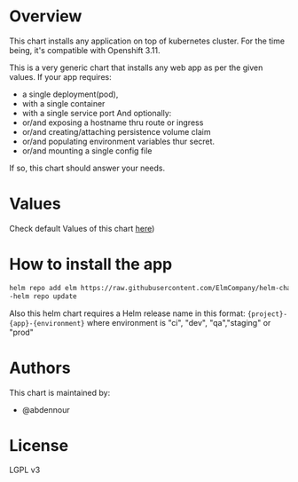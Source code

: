 # Overview
This chart installs any application on top of kubernetes cluster.
For the time being, it's compatible with Openshift 3.11.

This is a very generic chart that installs any web app as per the given values. If your app requires:
-  a single deployment(pod), 
- with a single container
- with a single service port
And optionally:
- or/and exposing a hostname thru route or ingress
- or/and creating/attaching persistence volume claim
- or/and populating environment variables thur secret.
- or/and mounting a single config file

If so, this chart should answer your needs.

# Values

Check default Values of this chart [here](https://github.com/ElmCompany/helm-charts/blob/master/charts/web-app/values.yaml)) 

# How to install the app 

```sh
helm repo add elm https://raw.githubusercontent.com/ElmCompany/helm-charts/gh-pages
-helm repo update
```

Also this helm chart requires a Helm release name in this format: 
`{project}-{app}-{environment}` where environment is "ci", "dev", "qa","staging" or "prod"

# Authors

This chart is maintained by: 
- @abdennour 

# License

LGPL v3